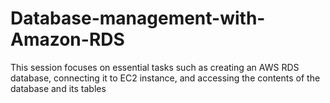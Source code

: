 # Database-management-with-Amazon-RDS
This session focuses on essential tasks such as creating an AWS RDS database, connecting it to EC2 instance, and accessing the contents of the database and its tables
